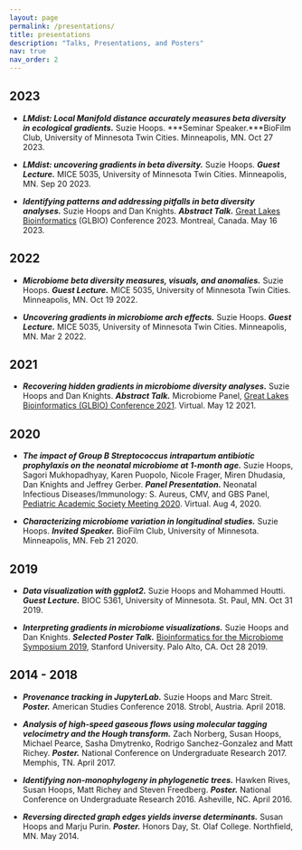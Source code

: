 ```yaml
---
layout: page
permalink: /presentations/
title: presentations
description: "Talks, Presentations, and Posters"
nav: true
nav_order: 2
---
```


## 2023
- ***LMdist: Local Manifold distance accurately measures beta diversity in ecological gradients.***
    Suzie Hoops. ***Seminar Speaker.***BioFilm Club, University of Minnesota Twin Cities. Minneapolis, MN. Oct 27 2023.

- ***LMdist: uncovering gradients in beta diversity.***
    Suzie Hoops. ***Guest Lecture.*** MICE 5035, University of Minnesota Twin Cities. Minneapolis, MN. Sep 20 2023.

- ***Identifying patterns and addressing pitfalls in beta diversity analyses.***
    Suzie Hoops and Dan Knights. ***Abstract Talk.*** [Great Lakes Bioinformatics](https://www.iscb.org/glbio2023) (GLBIO) Conference 2023. Montreal, Canada. May 16 2023.

## 2022
- ***Microbiome beta diversity measures, visuals, and anomalies.***
    Suzie Hoops. ***Guest Lecture.*** MICE 5035, University of Minnesota Twin Cities. Minneapolis, MN. Oct 19 2022.

- ***Uncovering gradients in microbiome arch effects.***
    Suzie Hoops. ***Guest Lecture.*** MICE 5035, University of Minnesota Twin Cities. Minneapolis, MN. Mar 2 2022.


## 2021
- ***Recovering hidden gradients in microbiome diversity analyses.***
    Suzie Hoops and Dan Knights. ***Abstract Talk.*** Microbiome Panel, [Great Lakes Bioinformatics (GLBIO) Conference 2021](https://www.iscb.org/glbio2021). Virtual. May 12 2021.


## 2020
- ***The impact of Group B Streptococcus intrapartum antibiotic prophylaxis on the neonatal microbiome at 1‐month age.***
    Suzie Hoops, Sagori Mukhopadhyay, Karen Puopolo, Nicole Frager, Miren Dhudasia, Dan Knights and Jeffrey Gerber. ***Panel Presentation.*** Neonatal Infectious Diseases/Immunology: S. Aureus, CMV, and GBS Panel, [Pediatric Academic Society Meeting 2020](https://2020.pas-meeting.org/webinar-events-calendar/). Virtual. Aug 4, 2020.

- ***Characterizing microbiome variation in longitudinal studies.***
    Suzie Hoops. ***Invited Speaker.*** BioFilm Club, University of Minnesota. Minneapolis, MN. Feb 21 2020.


## 2019
- ***Data visualization with ggplot2.***
    Suzie Hoops and Mohammed Houtti. ***Guest Lecture.*** BIOC 5361, University of Minnesota. St. Paul, MN. Oct 31 2019.

- ***Interpreting gradients in microbiome visualizations.***
    Suzie Hoops and Dan Knights. ***Selected Poster Talk.*** [Bioinformatics for the Microbiome Symposium 2019](https://med.stanford.edu/gbsc/conferences/MicrobiomeSymposium2019.html), Stanford University. Palo Alto, CA. Oct 28 2019.


## 2014 - 2018
- ***Provenance tracking in JupyterLab.***
    Suzie Hoops and Marc Streit. ***Poster.*** American Studies Conference 2018. Strobl, Austria. April 2018.

- ***Analysis of high-speed gaseous flows using molecular tagging velocimetry and the Hough transform.***
    Zach Norberg, Susan Hoops, Michael Pearce, Sasha Dmytrenko, Rodrigo Sanchez-Gonzalez and Matt Richey. ***Poster.*** National Conference on Undergraduate Research 2017. Memphis, TN. April 2017.

- ***Identifying non‐monophylogeny in phylogenetic trees.***
    Hawken Rives, Susan Hoops, Matt Richey and Steven Freedberg. ***Poster.*** National Conference on Undergraduate Research 2016. Asheville, NC. April 2016.

- ***Reversing directed graph edges yields inverse determinants.***
    Susan Hoops and Marju Purin. ***Poster.*** Honors Day, St. Olaf College. Northfield, MN. May 2014.

<!-- <img src="/assets/img/publication_preview/streetname_view.png"width="100"/> -->

